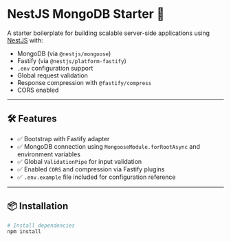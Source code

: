 # NestJS MongoDB Starter 🚀

A starter boilerplate for building scalable server-side applications using [NestJS](https://nestjs.com/) with:
- MongoDB (via `@nestjs/mongoose`)
- Fastify (via `@nestjs/platform-fastify`)
- `.env` configuration support
- Global request validation
- Response compression with `@fastify/compress`
- CORS enabled

---

## 🛠️ Features

- ✅ Bootstrap with Fastify adapter
- ✅ MongoDB connection using `MongooseModule.forRootAsync` and environment variables
- ✅ Global `ValidationPipe` for input validation
- ✅ Enabled `CORS` and compression via Fastify plugins
- ✅ `.env.example` file included for configuration reference

---

## 📦 Installation

```bash
# Install dependencies
npm install
